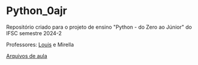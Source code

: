 # Python_0ajr
Repositório criado para o projeto de ensino "Python - do Zero ao Júnior" do IFSC semestre 2024-2

Professores: [Louis](https://docente.ifsc.edu.br/louis.augusto/) e Mirella

[Arquivos de aula](https://docente.ifsc.edu.br/louis.augusto/CursoPython/2024/AulasPython2024.html)
